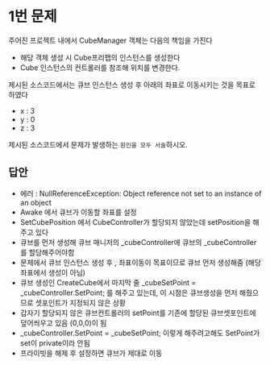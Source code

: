 # 1번 문제

주어진 프로젝트 내에서 CubeManager 객체는 다음의 책임을 가진다
- 해당 객체 생성 시 Cube프리팹의 인스턴스를 생성한다
- Cube 인스턴스의 컨트롤러를 참조해 위치를 변경한다.

제시된 소스코드에서는 큐브 인스턴스 생성 후 아래의 좌표로 이동시키는 것을 목표로 하였다
- x : 3
- y : 0
- z : 3

제시된 소스코드에서 문제가 발생하는 `원인을 모두 서술`하시오.

## 답안
- 에러 : NullReferenceException: Object reference not set to an instance of an object
- Awake 에서 큐브가 이동할 좌표를 설정
- SetCubePosition 에서 CubeController가 할당되지 않았는데 setPosition을 해주고 있다
- 큐브를 먼저 생성해 큐브 매니저의 _cubeController에 큐브의 _cubeController를 할당해주어야함
- 문제에서 큐브 인스턴스 생성 후 , 좌표이동이 목표이므로 큐브 먼저 생성해줌 (해당 좌표에서 생성이 아님)
- 큐브 생성인 CreateCube에서 마지막 줄 _cubeSetPoint = _cubeController.SetPoint; 를 해주고 있는데, 이 시점은 큐브생성을 먼저 해줬으므로 셋포인트가 지정되지 않은 상황
- 갑자기 할당되지 않은 큐브컨트롤러의 setPoint를 기존에 할당된 큐브셋포인트에 덮어씌우고 있음 (0,0,0)이 됨
- _cubeController.SetPoint = _cubeSetPoint; 이렇게 해주려고해도 SetPoint가 set이 private이라 안됨
- 프라이빗을 해제 후 설정하면 큐브가 제대로 이동
